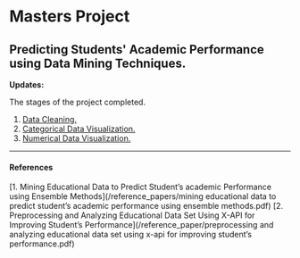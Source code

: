 # Masters Project

## Predicting Students' Academic Performance using Data Mining Techniques.

**Updates:**

The stages of the project completed.

1. [Data Cleaning.](01_data_cleaning.ipynb)
2. [Categorical Data Visualization.](02_categorical_data_visualization.ipynb)
3. [Numerical Data Visualization.](03_numerical_data_visualization.ipynb)

---

#### References

[1. Mining Educational Data to Predict Student’s academic Performance using Ensemble Methods](/reference_papers/mining educational data to predict student’s academic performance using ensemble methods.pdf)
[2. Preprocessing and Analyzing Educational Data Set Using X-API for Improving Student’s Performance](/reference_paper/preprocessing and analyzing educational data set using x-api for improving student’s performance.pdf)
